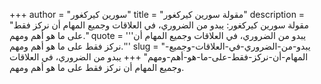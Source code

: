 +++
author = "سورين كيركغور"
title = "مقولة سورين كيركغور"
description = "مقولة سورين كيركغور: يبدو من الضروري، في العلاقات وجميع المهام أن نركز فقط على ما هو أهم ومهم."
quote = '''يبدو من الضروري، في العلاقات وجميع المهام أن نركز فقط على ما هو أهم ومهم.''' 
slug = "يبدو-من-الضروري-في-العلاقات-وجميع-المهام-أن-نركز-فقط-على-ما-هو-أهم-ومهم"
+++
يبدو من الضروري، في العلاقات وجميع المهام أن نركز فقط على ما هو أهم ومهم.
